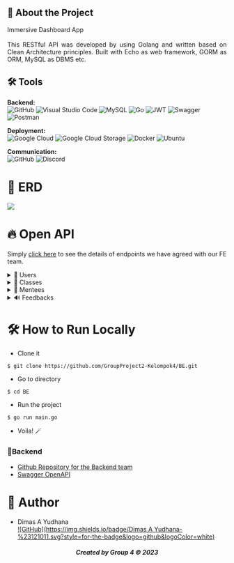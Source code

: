 ## 📑 About the Project
<p align="justify">Immersive Dashboard App<br>
  <br>
This RESTful API was developed by using Golang and written based on Clean Architecture principles. Built with Echo as web framework, GORM as ORM, MySQL as DBMS etc.
</p>

## 🛠 Tools
**Backend:** <br>
![GitHub](https://img.shields.io/badge/github-%23121011.svg?style=for-the-badge&logo=github&logoColor=white)
![Visual Studio Code](https://img.shields.io/badge/Visual%20Studio%20Code-0078d7.svg?style=for-the-badge&logo=visual-studio-code&logoColor=white)
![MySQL](https://img.shields.io/badge/mysql-%2300f.svg?style=for-the-badge&logo=mysql&logoColor=white)
![Go](https://img.shields.io/badge/go-%2300ADD8.svg?style=for-the-badge&logo=go&logoColor=white)
![JWT](https://img.shields.io/badge/JWT-black?style=for-the-badge&logo=JSON%20web%20tokens)
![Swagger](https://img.shields.io/badge/-Swagger-%23Clojure?style=for-the-badge&logo=swagger&logoColor=white)
![Postman](https://img.shields.io/badge/Postman-FF6C37?style=for-the-badge&logo=postman&logoColor=white)

**Deployment:** <br>
![Google Cloud](https://img.shields.io/badge/googlecloud-%230db7ed.svg?style=for-the-badge&logo=googlecloud&logoColor=white)
![Google Cloud Storage](https://img.shields.io/badge/googlecloudstorage-%230db7ed.svg?style=for-the-badge&logo=googlecloudstorage&logoColor=white)
![Docker](https://img.shields.io/badge/docker-%230db7ed.svg?style=for-the-badge&logo=docker&logoColor=white)
![Ubuntu](https://img.shields.io/badge/Ubuntu-E95420?style=for-the-badge&logo=ubuntu&logoColor=white)

**Communication:**  
![GitHub](https://img.shields.io/badge/github%20Project-%23121011.svg?style=for-the-badge&logo=github&logoColor=white)
![Discord](https://img.shields.io/badge/Discord-%237289DA.svg?style=for-the-badge&logo=discord&logoColor=white)

# 🔗 ERD
<img src="ERD-ImmersiveDashboard.png">

# 🔥 Open API

Simply [click here](https://app.swaggerhub.com/apis/dimasyudhana/immersivedashboardproject/1.0.0) to see the details of endpoints we have agreed with our FE team.

<details>
  <summary>👶 Users </summary>
  
| Method      | Endpoint            | Params      |q-Params            | JWT Token   | Function                                |
| ----------- | ------------------- | ----------- |--------------------| ----------- | --------------------------------------- |
| POST        | /login              | -           |-                   | NO          | Login to the system                     |
| POST        | /register           | -           |-                   | YES         | Register a new user                     |
| PUT         | /users              | user_id     |-                   | YES         | Update user profile by admin            |
| DELETE      | /users              | user_id     |-                   | YES         | Deactive user profile by admin          |
| GET         | /users              | -           |-                   | YES         | List users                              |
| GET         | /users              | user_id     |-                   | YES         | Show user profile                       |
| PUT         | /users              | -           |-                   | YES         | Update user profile                     |
  
</details>

<details>
  <summary>📑 Classes</summary>
  
| Method      | Endpoint            | Params      | JWT Token   | Function                                |
| ----------- | ------------------- | ----------- | ----------- | --------------------------------------- |
| POST        | /classes            | -           | YES         | Register new class                      |
| GET         | /classes            | -           | YES         | Get list class                          |
| GET         | /classes            | class_id    | YES         | Get class                               |
| PUT         | /classes            | class_id    | YES         | Edit class                              |
| DELETE      | /classes            | class_id    | YES         | Delete book                             |  

</details>

<details>
  <summary>📠 Mentees</summary>
  
| Method      | Endpoint            | Params                | JWT Token   | Function                                |
| ----------- | ------------------- | --------------------- | ----------- | --------------------------------------- |
| POST        | /mentees            | -                     | YES         | Register new mentee                     |
| GET         | /mentees            | -                     | YES         | List Mentees                            |
| GET         | /mentees            | mentee_id             | YES         | Mentee Profile include its Feedbacks    |
| PUT         | /mentees            | mentee_id             | YES         | Update Mentee Profile                   |
| DELETE      | /mentees            | mentee_id             | YES         | Deactive Mentee Profile                 |
| DELETE      | /mentees            | mentee_id/feedbacks   | YES         | Mentee Profile include its Feedbacks    |

  </details>

  <details>
   <summary>🔊 Feedbacks</summary>
  
| Method      | Endpoint            | Params      | JWT Token   | Function                                |
| ----------- | ------------------- | ----------- | ----------- | --------------------------------------- |
| POST        | /feedbacks          | -           | YES         | Register feedback for mentees           |
| PUT         | /feedbacks          | feedback_id | YES         | Update selected feedback for mentees    |
| DELETE      | /feedbacks          | feedback_id | YES         | Unregister spesif feedback              |

  </details>

# 🛠️ How to Run Locally

- Clone it

```
$ git clone https://github.com/GroupProject2-Kelompok4/BE.git
```

- Go to directory

```
$ cd BE
```
- Run the project
```
$ go run main.go
```

- Voila! 🪄

### 🧰Backend

- [Github Repository for the Backend team](https://github.com/GroupProject2-Kelompok4/BE.git)
- [Swagger OpenAPI](https://app.swaggerhub.com/apis/dimasyudhana/immersivedashboardproject/1.0.0)


# 🤖 Author

-  Dimas A Yudhana  <br>  [![GitHub](https://img.shields.io/badge/Dimas A Yudhana-%23121011.svg?style=for-the-badge&logo=github&logoColor=white)](https://github.com/dimasyudhana)

<h5>
<p align="center">Created by Group 4 ©️ 2023</p>
</h5>